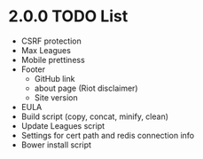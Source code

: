 # 2.0.0 TODO List
- CSRF protection
- Max Leagues
- Mobile prettiness
- Footer
  - GitHub link
  - about page (Riot disclaimer)
  - Site version
- EULA
- Build script (copy, concat, minify, clean)
- Update Leagues script
- Settings for cert path and redis connection info
- Bower install script
